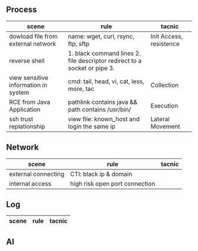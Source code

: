 
## Process
| scene | rule | tacnic |
|------|-----------|-------|
| dowload file from external network | name: wget, curl, rsync, ftp, sftp | Init Access, resistence |
| reverse shell | 1. black command lines 2. file descriptor redirect to a socket or pipe 3. | |
| view sensitive information in system | cmd: tail, head, vi, cat, less, more, tac  | Collection |
| RCE from Java Application | pathlink contains java && path contains /usr/bin/ | Execution | 
| ssh trust replationship | view file: known_host and login the same ip | Lateral Movement| 


## Network
| scene | rule | tacnic |
|------|-----------|-------|
| external connecting | CTI: black ip & domain | |
| internal access | high risk open port connection | |

## Log
| scene | rule | tacnic |
|------|-----------|-------|


## AI
